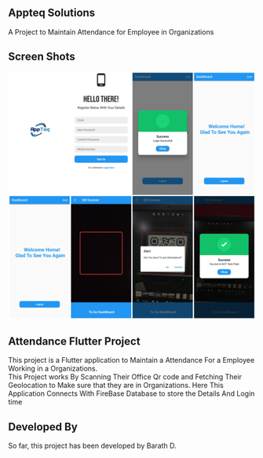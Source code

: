 ## Appteq Solutions

A Project to Maintain Attendance for Employee in Organizations

## Screen Shots
![alt text](https://github.com/Barathkrishna14/AppTeq-Solutions/blob/master/College.jpg)

## Attendance Flutter Project

This project is a Flutter application to Maintain a Attendance For a Employee Working in a Organizations.  
This Project works By Scanning Their Office Qr code and Fetching Their Geolocation to Make sure that they are in Organizations. 
Here This Application Connects With FireBase Database to store the Details And Login time

## Developed By 
So far, this project has been developed  by Barath D.
